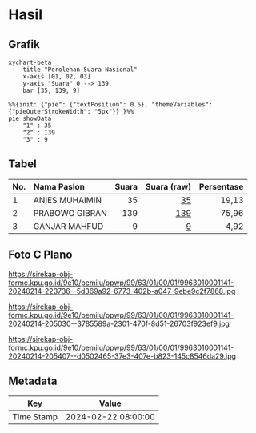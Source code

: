 # Hasil

## Grafik

```mermaid
xychart-beta
    title "Perolehan Suara Nasional"
    x-axis [01, 02, 03]
    y-axis "Suara" 0 --> 139
    bar [35, 139, 9]
```

```mermaid
%%{init: {"pie": {"textPosition": 0.5}, "themeVariables": {"pieOuterStrokeWidth": "5px"}} }%%
pie showData
    "1" : 35
    "2" : 139
    "3" : 9
```

## Tabel

| No. | Nama Paslon    | Suara | Suara (raw) | Persentase |
|:--- |:-------------- | -----:| -----------:| ----------:|
| 1   | ANIES MUHAIMIN | 35    | [35][p-1]   | 19,13      |
| 2   | PRABOWO GIBRAN | 139   | [139][p-2]  | 75,96      |
| 3   | GANJAR MAHFUD  | 9     | [9][p-3]    | 4,92       |


[p-1]: https://github.com/gigit-pemilu/pemilu-2024/blob/main/pilpres/hitung-suara/sub/99-luar-negeri/sub/63-kuching-malaysia/sub/01-kuching-malaysia/sub/0001-kuching-malaysia/sub/141-ksk-136/sub/paslon-1.txt
[p-2]: https://github.com/gigit-pemilu/pemilu-2024/blob/main/pilpres/hitung-suara/sub/99-luar-negeri/sub/63-kuching-malaysia/sub/01-kuching-malaysia/sub/0001-kuching-malaysia/sub/141-ksk-136/sub/paslon-2.txt
[p-3]: https://github.com/gigit-pemilu/pemilu-2024/blob/main/pilpres/hitung-suara/sub/99-luar-negeri/sub/63-kuching-malaysia/sub/01-kuching-malaysia/sub/0001-kuching-malaysia/sub/141-ksk-136/sub/paslon-3.txt

## Foto C Plano

https://sirekap-obj-formc.kpu.go.id/9e10/pemilu/ppwp/99/63/01/00/01/9963010001141-20240214-223736--5d369a92-6773-402b-a047-9ebe9c2f7868.jpg

https://sirekap-obj-formc.kpu.go.id/9e10/pemilu/ppwp/99/63/01/00/01/9963010001141-20240214-205030--3785589a-2301-470f-8d51-26703f923ef9.jpg

https://sirekap-obj-formc.kpu.go.id/9e10/pemilu/ppwp/99/63/01/00/01/9963010001141-20240214-205407--d0502465-37e3-407e-b823-145c8546da29.jpg


## Metadata

| Key        | Value               |
| ---------- | ------------------- |
| Time Stamp | 2024-02-22 08:00:00 |



